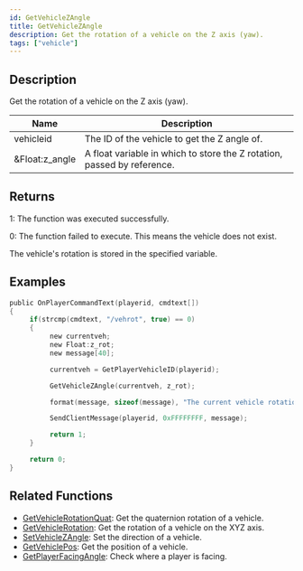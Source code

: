 ```yaml
---
id: GetVehicleZAngle
title: GetVehicleZAngle
description: Get the rotation of a vehicle on the Z axis (yaw).
tags: ["vehicle"]
---
```


## Description

Get the rotation of a vehicle on the Z axis (yaw).

| Name           | Description                                                             |
| -------------- | ----------------------------------------------------------------------- |
| vehicleid      | The ID of the vehicle to get the Z angle of.                            |
| &Float:z_angle | A float variable in which to store the Z rotation, passed by reference. |

## Returns

1: The function was executed successfully.

0: The function failed to execute. This means the vehicle does not exist.

The vehicle's rotation is stored in the specified variable.

## Examples

```c
public OnPlayerCommandText(playerid, cmdtext[])
{
     if(strcmp(cmdtext, "/vehrot", true) == 0)
     {
          new currentveh;
          new Float:z_rot;
          new message[40];

          currentveh = GetPlayerVehicleID(playerid);

          GetVehicleZAngle(currentveh, z_rot);

          format(message, sizeof(message), "The current vehicle rotation is: %.0f", z_rot);

          SendClientMessage(playerid, 0xFFFFFFFF, message);

          return 1;
     }

     return 0;
}
```

## Related Functions

- [GetVehicleRotationQuat](../functions/GetVehicleRotationQuat.md): Get the quaternion rotation of a vehicle.
- [GetVehicleRotation](../functions/GetVehicleRotation.md): Get the rotation of a vehicle on the XYZ axis.
- [SetVehicleZAngle](../functions/SetVehicleZAngle.md): Set the direction of a vehicle.
- [GetVehiclePos](../functions/GetVehiclePos.md): Get the position of a vehicle.
- [GetPlayerFacingAngle](../functions/GetPlayerFacingAngle.md): Check where a player is facing.
